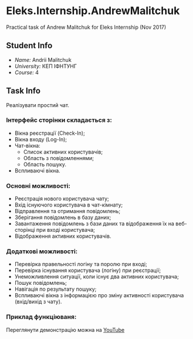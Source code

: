 # Eleks.Internship.AndrewMalitchuk
Practical task of Andrew Malitchuk for Eleks Internship (Nov 2017)
## Student Info
* *Name:* Andrii Malitchuk
* *University:* КЕП ІФНТУНГ
* *Course:* 4
## Task Info
Реалізувати простий чат.

### Інтерфейс сторінки складається з:
* Вікна реєстрації (Check-In);
* Вікна входу (Log-In);
* Чат-вікна:
    * Список активних користувачів;
    * Область з повідомленнями;
    * Область пошуку.
* Вспливаючі вікна.


### Основні можливості:
* Реєстрація нового користувача чату;
* Вхід існуючого користувача в чат-кімнату;
* Відправлення та отримання повідомлень;
* Зберігання повідомлень в базу даних;
* Завантаження повідомлень з бази даних та відображення їх на веб-сторінці при вході користувача;
* Відображення активних користувачів.

### Додаткові можливості:
* Перевірка правельності логіну та поролю при вході;
* Перевірка існування користувача (логіну) при реєстрації;
* Унеможливлення ситуації, коли існує два активних користувача;
* Пошук повідомлень;
* Навігація по результату пошуку;
* Вспливаючі вікна з інформацією про зміну активності користувача (вхід/вихід з чату).

### Приклад функціюваня:
Переглянути демонстрацію можна на [YouTube](https://youtu.be/0GJqWtlWDLs)
